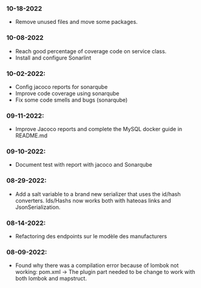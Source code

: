 ### 10-18-2022

-   Remove unused files and move some packages.

### 10-08-2022

-   Reach good percentage of coverage code on service class.
-   Install and configure Sonarlint

### 10-02-2022:

-   Config jacoco reports for sonarqube
-   Improve code coverage using sonarqube
-   Fix some code smells and bugs (sonarqube)

### 09-11-2022:

-   Improve Jacoco reports and complete the MySQL docker guide in README.md

### 09-10-2022:

-   Document test with report with jacoco and Sonarqube

### 08-29-2022:

-   Add a salt variable to a brand new serializer that uses the id/hash converters. Ids/Hashs now works both with hateoas links and JsonSerialization.

### 08-14-2022:

-   Refactoring des endpoints sur le modèle des manufacturers

### 08-09-2022:

-   Found why there was a compilation error because of lombok not working: pom.xml -> The plugin part needed to be change to work with both lombok and mapstruct.
